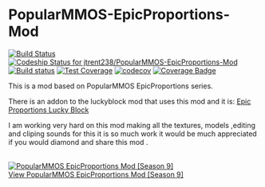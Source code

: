 # PopularMMOS-EpicProportions-Mod 
[![Build Status](https://travis-ci.org/jtrent238/PopularMMOS-EpicProportions-Mod.svg?branch=master)](https://travis-ci.org/jtrent238/PopularMMOS-EpicProportions-Mod) [ ![Codeship Status for jtrent238/PopularMMOS-EpicProportions-Mod](https://codeship.com/projects/1003c190-4e1a-0134-ccf6-4e2c8cfaa9af/status?branch=master)](https://codeship.com/projects/170713) [![Build status](https://ci.appveyor.com/api/projects/status/6v8rpljgtauw2693?svg=true)](https://ci.appveyor.com/project/jtrent238/popularmmos-epicproportions-mod) [![Test Coverage](https://codeclimate.com/github/jtrent238/PopularMMOS-EpicProportions-Mod/badges/coverage.svg)](https://codeclimate.com/github/jtrent238/PopularMMOS-EpicProportions-Mod/coverage) [![codecov](https://codecov.io/gh/jtrent238/PopularMMOS-EpicProportions-Mod/branch/master/graph/badge.svg)](https://codecov.io/gh/jtrent238/PopularMMOS-EpicProportions-Mod) [![Coverage Badge](https://api.shippable.com/projects/57c0e31e5f41330f00d60535/coverageBadge?branch=master)](https://app.shippable.com/projects/57c0e31e5f41330f00d60535)


This is a mod based on PopularMMOS EpicProportions series. 

There is an addon to the luckyblock mod that uses this mod and it is: 
[Epic Proportions Lucky Block](https://github.com/jtrent238/Epic-Proportions-Lucky-Block)

I am working very hard on this mod making all the textures, models ,editing and cliping sounds for this it is so much work it would be much appreciated if you would diamond and share this mod .

<a href="http://www.planetminecraft.com/mod/popularmmos-epicproportions-mod-season-9/" title="PopularMMOS EpicProportions Mod [Season 9] Minecraft Mod"><br /><img src="http://www.planetminecraft.com/files/resource_media/screenshot/1627/7609de8af-110333696_thumb.jpg" alt="PopularMMOS EpicProportions Mod [Season 9]" border="0"/><br/>View PopularMMOS EpicProportions Mod [Season 9]</a>
